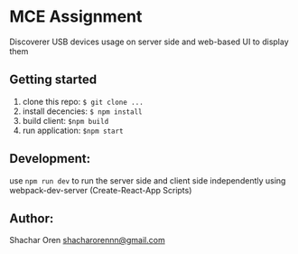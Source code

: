 # MCE Assignment
Discoverer USB devices usage on server side and web-based UI to display them

## Getting started
1. clone this repo: `$ git clone ...`
2. install decencies: `$ npm install`
3. build client: `$npm build`
4. run application: `$npm start`

## Development:
use `npm run dev` to run the server side and client side independently using webpack-dev-server (Create-React-App Scripts)

## Author:
Shachar Oren <shacharorennn@gmail.com>